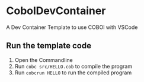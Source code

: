 # CobolDevContainer

A Dev Container Template to use COBOl with VSCode

## Run the template code

1. Open the Commandline
2. Run `cobc src/HELLO.cob` to compile the program
3. Run `cobcrun HELLO` to run the compiled program
